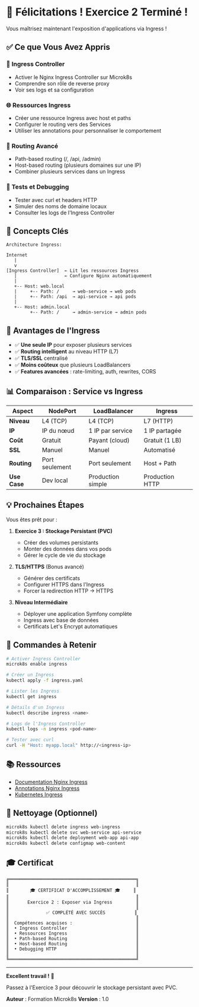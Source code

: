 # 🎉 Félicitations ! Exercice 2 Terminé !

Vous maîtrisez maintenant l'exposition d'applications via Ingress !

## ✅ Ce que Vous Avez Appris

### 🔧 **Ingress Controller**
- Activer le Nginx Ingress Controller sur Microk8s
- Comprendre son rôle de reverse proxy
- Voir ses logs et sa configuration

### 🌐 **Ressources Ingress**
- Créer une ressource Ingress avec host et paths
- Configurer le routing vers des Services
- Utiliser les annotations pour personnaliser le comportement

### 🔀 **Routing Avancé**
- Path-based routing (/, /api, /admin)
- Host-based routing (plusieurs domaines sur une IP)
- Combiner plusieurs services dans un Ingress

### 🧪 **Tests et Debugging**
- Tester avec curl et headers HTTP
- Simuler des noms de domaine locaux
- Consulter les logs de l'Ingress Controller

## 🎯 Concepts Clés

```
Architecture Ingress:

Internet
   |
   v
[Ingress Controller]  ← Lit les ressources Ingress
   |                  ← Configure Nginx automatiquement
   |
   +-- Host: web.local
   |     +-- Path: /     → web-service → web pods
   |     +-- Path: /api  → api-service → api pods
   |
   +-- Host: admin.local
         +-- Path: /     → admin-service → admin pods
```

## 🚀 Avantages de l'Ingress

- ✅ **Une seule IP** pour exposer plusieurs services
- ✅ **Routing intelligent** au niveau HTTP (L7)
- ✅ **TLS/SSL** centralisé
- ✅ **Moins coûteux** que plusieurs LoadBalancers
- ✅ **Features avancées** : rate-limiting, auth, rewrites, CORS

## 📊 Comparaison : Service vs Ingress

| Aspect | NodePort | LoadBalancer | Ingress |
|--------|----------|--------------|---------|
| **Niveau** | L4 (TCP) | L4 (TCP) | L7 (HTTP) |
| **IP** | IP du nœud | 1 IP par service | 1 IP partagée |
| **Coût** | Gratuit | Payant (cloud) | Gratuit (1 LB) |
| **SSL** | Manuel | Manuel | Automatisé |
| **Routing** | Port seulement | Port seulement | Host + Path |
| **Use Case** | Dev local | Production simple | Production HTTP |

## 💡 Prochaines Étapes

Vous êtes prêt pour :

1. **Exercice 3 : Stockage Persistant (PVC)**
   - Créer des volumes persistants
   - Monter des données dans vos pods
   - Gérer le cycle de vie du stockage

2. **TLS/HTTPS** (Bonus avancé)
   - Générer des certificats
   - Configurer HTTPS dans l'Ingress
   - Forcer la redirection HTTP → HTTPS

3. **Niveau Intermédiaire**
   - Déployer une application Symfony complète
   - Ingress avec base de données
   - Certificats Let's Encrypt automatiques

## 🔧 Commandes à Retenir

```bash
# Activer Ingress Controller
microk8s enable ingress

# Créer un Ingress
kubectl apply -f ingress.yaml

# Lister les Ingress
kubectl get ingress

# Détails d'un Ingress
kubectl describe ingress <name>

# Logs de l'Ingress Controller
kubectl logs -n ingress <pod-name>

# Tester avec curl
curl -H "Host: myapp.local" http://<ingress-ip>
```

## 📚 Ressources

- [Documentation Nginx Ingress](https://kubernetes.github.io/ingress-nginx/)
- [Annotations Nginx Ingress](https://kubernetes.github.io/ingress-nginx/user-guide/nginx-configuration/annotations/)
- [Kubernetes Ingress](https://kubernetes.io/docs/concepts/services-networking/ingress/)

## 🧹 Nettoyage (Optionnel)

```bash
microk8s kubectl delete ingress web-ingress
microk8s kubectl delete svc web-service api-service
microk8s kubectl delete deployment web-app api-app
microk8s kubectl delete configmap web-content
```

## 🎓 Certificat

```
╔════════════════════════════════════════════════╗
║                                                ║
║        🎓 CERTIFICAT D'ACCOMPLISSEMENT 🎓     ║
║                                                ║
║       Exercice 2 : Exposer via Ingress         ║
║                                                ║
║              ✅ COMPLÉTÉ AVEC SUCCÈS           ║
║                                                ║
║  Compétences acquises :                        ║
║  • Ingress Controller                          ║
║  • Ressources Ingress                          ║
║  • Path-based Routing                          ║
║  • Host-based Routing                          ║
║  • Debugging HTTP                              ║
║                                                ║
╚════════════════════════════════════════════════╝
```

---

**Excellent travail !** 🚀

Passez à l'Exercice 3 pour découvrir le stockage persistant avec PVC.

**Auteur** : Formation Microk8s
**Version** : 1.0
